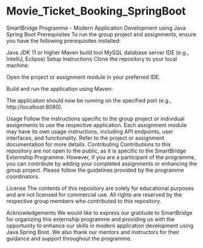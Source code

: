 # Movie_Ticket_Booking_SpringBoot
SmartBridge Programme - Modern Application Development using Java Spring Boot
Prerequisites
To run the group project and assignments, ensure you have the following prerequisites installed:

Java JDK 11 or higher
Maven build tool
MySQL database server
IDE (e.g., IntelliJ, Eclipse)
Setup Instructions
Clone the repository to your local machine:

Open the project or assignment module in your preferred IDE.

Build and run the application using Maven:

The application should now be running on the specified port (e.g., http://localhost:8080).

Usage
Follow the instructions specific to the group project or individual assignments to use the respective application.
Each assignment module may have its own usage instructions, including API endpoints, user interfaces, and functionality.
Refer to the project or assignment documentation for more details.
Contributing
Contributions to this repository are not open to the public, as it is specific to the SmartBridge Externship Programme. However, if you are a participant of the programme, you can contribute by adding your completed assignments or enhancing the group project. Please follow the guidelines provided by the programme coordinators.

License
The contents of this repository are solely for educational purposes and are not licensed for commercial use. All rights are reserved by the respective group members who contributed to this repository.

Acknowledgements
We would like to express our gratitude to SmartBridge for organizing this externship programme and providing us with the opportunity to enhance our skills in modern application development using Java Spring Boot. We also thank our mentors and instructors for their guidance and support throughout the programme.
